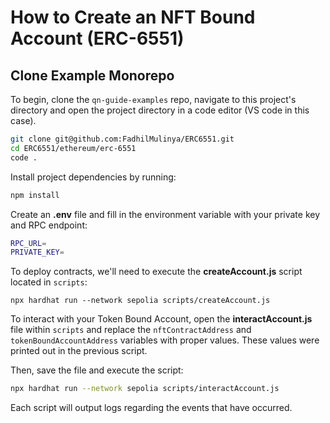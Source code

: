 # How to Create an NFT Bound Account (ERC-6551)


## Clone Example Monorepo

To begin, clone the `qn-guide-examples` repo, navigate to this project's directory and open the project directory in a code editor (VS code in this case).

```bash
git clone git@github.com:FadhilMulinya/ERC6551.git
cd ERC6551/ethereum/erc-6551
code .
```

Install project dependencies by running:

```sh
npm install
```

Create an **.env** file and fill in the environment variable with your private key and RPC endpoint:

```sh
RPC_URL=
PRIVATE_KEY=
```

To deploy contracts, we'll need to execute the **createAccount.js** script located in `scripts`:

```
npx hardhat run --network sepolia scripts/createAccount.js
```

To interact with your Token Bound Account, open the **interactAccount.js** file within `scripts` and replace the `nftContractAddress` and `tokenBoundAccountAddress` variables with proper values. These values were printed out in the previous script. 

Then, save the file and execute the script:

```sh
npx hardhat run --network sepolia scripts/interactAccount.js
```

Each script will output logs regarding the events that have occurred.
